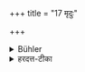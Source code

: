+++
title = "17 मृदुः"

+++

<details><summary>Bühler</summary>

17. (Let him be) forgiving.
</details>

<details><summary>हरदत्त-टीका</summary>

## सूत्रम्
मृदुः ॥ १७ ॥
### टिप्पनी
क्षमावान् । १७ ॥
</details>
